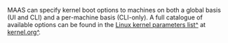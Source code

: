 <!-- deb-2-7-cli
 deb-2-7-cli -->

<!-- deb-2-7-ui
 deb-2-7-ui -->

<!-- deb-2-8-cli
 deb-2-8-cli -->

<!-- deb-2-8-ui
 deb-2-8-ui -->

<!-- deb-2-9-cli
 deb-2-9-cli -->

<!-- deb-2-9-ui
 deb-2-9-ui -->

<!-- snap-2-7-cli
 snap-2-7-cli -->

<!-- snap-2-7-ui
 snap-2-7-ui -->

<!-- snap-2-8-cli
 snap-2-8-cli -->

<!-- snap-2-8-ui
 snap-2-8-ui -->

<!-- snap-2-9-cli
 snap-2-9-cli -->

<!-- snap-2-9-ui
 snap-2-9-ui -->

MAAS can specify kernel boot options to machines on both a global basis (UI and CLI) and a per-machine basis (CLI-only). A full catalogue of available options can be found in the [Linux kernel parameters list^](https://www.kernel.org/doc/html/latest/admin-guide/kernel-parameters.html) at [kernel.org^](https://www.kernel.org).

<!-- snap-2-7-ui snap-2-8-ui snap-2-9-ui deb-2-7-ui deb-2-8-ui deb-2-9-ui

<a href="#heading--global-kernel-boot-options"><h2 id="heading--global-kernel-boot-options">Global kernel boot options</h2></a>

To set kernel boot options globally, as an admin, open the 'Settings' page and on the 'General' tab scroll down to the 'Global Kernel Parameters' section:

<a href="https://assets.ubuntu.com/v1/8b793b6d-nodes-kernel-options__2.2_global.png" target = "_blank"><img src="https://assets.ubuntu.com/v1/8b793b6d-nodes-kernel-options__2.2_global.png"></a>

Type in the desired (space separated) options and click 'Save'. The contents of the field will be used as-is. Do not use extra characters.
snap-2-7-ui snap-2-8-ui snap-2-9-ui deb-2-7-ui deb-2-8-ui deb-2-9-ui -->

<!-- snap-2-7-cli snap-2-8-cli snap-2-9-cli deb-2-7-cli deb-2-8-cli deb-2-9-cli

#### Two questions you may have:

1. [How can I set global kernel boot options for all machines?](#heading--global-kernel-boot-options)
2. [How can I set kernel boot options for a specific machine?](#heading--per-node-kernel-boot-options)

<a href="#heading--cli"><h2 id="heading--cli">Global kernel boot options</h2></a>

You can set kernel boot options and apply them to all machines with the CLI command:

``` bash
maas $PROFILE maas set-config name=kernel_opts value='$KERNEL_OPTIONS'
```

<a href="#heading--per-node-kernel-boot-options"><h2 id="heading--per-node-kernel-boot-options">Per-machine kernel boot options</h2></a>

Per-machine kernel boot options are set using the CLI.

<strong>NOTE:</strong> 
Per-machine boot options take precedence to global ones.


To specify kernel boot options for an individual machine, first create a tag:

``` bash
maas $PROFILE tags create name='$TAG_NAME' \
    comment='$COMMENT' kernel_opts='$KERNEL_OPTIONS'
```

For example:

``` bash
maas $PROFILE tags create name='nomodeset' \
    comment='nomodeset kernel option' kernel_opts='nomodeset vga'
```

Next, assign the tag to the machine in question:

``` bash
maas $PROFILE tag update-nodes $TAG_NAME add=$SYSTEM_ID
```

If multiple tags attached to a machine have the `kernel_opts` defined, MAAS uses the first one found, in alphabetical order.

See the [CLI tag management](/t/cli-tag-management/801) section for more information about using the CLI to manage tags.
snap-2-7-cli snap-2-8-cli snap-2-9-cli deb-2-7-cli deb-2-8-cli deb-2-9-cli -->
